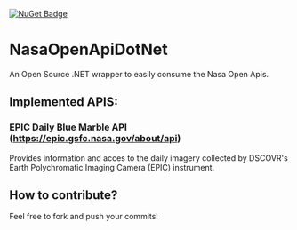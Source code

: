 [![NuGet Badge](https://buildstats.info/nuget/nunit)](https://www.nuget.org/packages/NasaOpenApis/)

# NasaOpenApiDotNet
An Open Source .NET wrapper to easily consume the Nasa Open Apis.

## Implemented APIS:
### EPIC Daily Blue Marble API (https://epic.gsfc.nasa.gov/about/api)
Provides information and acces to the daily imagery collected by DSCOVR's Earth Polychromatic Imaging Camera (EPIC) instrument.

## How to contribute?
Feel free to fork and push your commits!
